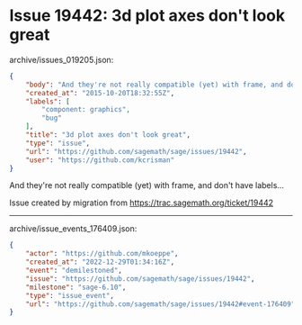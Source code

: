# Issue 19442: 3d plot axes don't look great

archive/issues_019205.json:
```json
{
    "body": "And they're not really compatible (yet) with frame, and don't have labels...\n\nIssue created by migration from https://trac.sagemath.org/ticket/19442\n\n",
    "created_at": "2015-10-20T18:32:55Z",
    "labels": [
        "component: graphics",
        "bug"
    ],
    "title": "3d plot axes don't look great",
    "type": "issue",
    "url": "https://github.com/sagemath/sage/issues/19442",
    "user": "https://github.com/kcrisman"
}
```
And they're not really compatible (yet) with frame, and don't have labels...

Issue created by migration from https://trac.sagemath.org/ticket/19442





---

archive/issue_events_176409.json:
```json
{
    "actor": "https://github.com/mkoeppe",
    "created_at": "2022-12-29T01:34:16Z",
    "event": "demilestoned",
    "issue": "https://github.com/sagemath/sage/issues/19442",
    "milestone": "sage-6.10",
    "type": "issue_event",
    "url": "https://github.com/sagemath/sage/issues/19442#event-176409"
}
```
